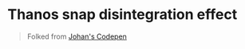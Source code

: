 # Thanos snap disintegration effect

> Folked from [Johan's Codepen](https://codepen.io/birjolaxew/pen/QPYOxb)
